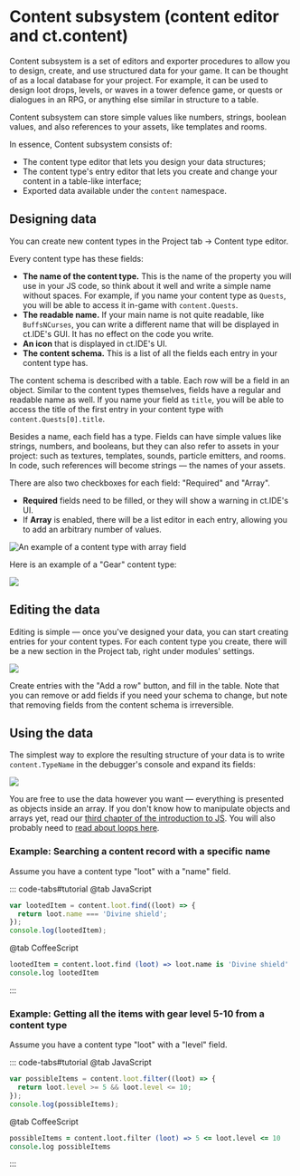 # Content subsystem (content editor and ct.content)

Content subsystem is a set of editors and exporter procedures to allow you to design, create, and use structured data for your game. It can be thought of as a local database for your project. For example, it can be used to design loot drops, levels, or waves in a tower defence game, or quests or dialogues in an RPG, or anything else similar in structure to a table.

Content subsystem can store simple values like numbers, strings, boolean values, and also references to your assets, like templates and rooms.

In essence, Content subsystem consists of:

* The content type editor that lets you design your data structures;
* The content type's entry editor that lets you create and change your content in a table-like interface;
* Exported data available under the `content` namespace.

## Designing data

You can create new content types in the Project tab -> Content type editor.

Every content type has these fields:

* **The name of the content type.** This is the name of the property you will use in your JS code, so think about it well and write a simple name without spaces. For example, if you name your content type as `Quests`, you will be able to access it in-game with `content.Quests`.
* **The readable name.** If your main name is not quite readable, like `BuffsNCurses`, you can write a different name that will be displayed in ct.IDE's GUI. It has no effect on the code you write.
* **An icon** that is displayed in ct.IDE's UI.
* **The content schema.** This is a list of all the fields each entry in your content type has.

The content schema is described with a table. Each row will be a field in an object. Similar to the content types themselves, fields have a regular and readable name as well. If you name your field as `title`, you will be able to access the title of the first entry in your content type with `content.Quests[0].title`.

Besides a name, each field has a type. Fields can have simple values like strings, numbers, and booleans, but they can also refer to assets in your project: such as textures, templates, sounds, particle emitters, and rooms. In code, such references will become strings — the names of your assets.

There are also two checkboxes for each field: "Required" and "Array".

* **Required** fields need to be filled, or they will show a warning in ct.IDE's UI.
* If **Array** is enabled, there will be a list editor in each entry, allowing you to add an arbitrary number of values.

![An example of a content type with array field](./images/contentEditor_Arrays.png)

Here is an example of a "Gear" content type:

![](./images/contentEditor_SchemaExample.png)

## Editing the data

Editing is simple — once you've designed your data, you can start creating entries for your content types. For each content type you create, there will be a new section in the Project tab, right under modules' settings.

![](./images/contentEditor_Tabs.png)

Create entries with the "Add a row" button, and fill in the table. Note that you can remove or add fields if you need your schema to change, but note that removing fields from the content schema is irreversible.

## Using the data

The simplest way to explore the resulting structure of your data is to write `content.TypeName` in the debugger's console and expand its fields:

![](./images/contentEditor_Inspect.png)

You are free to use the data however you want — everything is presented as objects inside an array. If you don't know how to manipulate objects and arrays yet, read our [third chapter of the introduction to JS](learn-js/jsintro_pt3.html). You will also probably need to [read about loops here](learn-js/jsintro_pt2.html).

### Example: Searching a content record with a specific name

Assume you have a content type "loot" with a "name" field.

::: code-tabs#tutorial
@tab JavaScript
```js
var lootedItem = content.loot.find((loot) => {
  return loot.name === 'Divine shield';
});
console.log(lootedItem);
```
@tab CoffeeScript
```coffee
lootedItem = content.loot.find (loot) => loot.name is 'Divine shield'
console.log lootedItem
```
:::

### Example: Getting all the items with gear level 5-10 from a content type

Assume you have a content type "loot" with a "level" field.

::: code-tabs#tutorial
@tab JavaScript
```js
var possibleItems = content.loot.filter((loot) => {
  return loot.level >= 5 && loot.level <= 10;
});
console.log(possibleItems);
```
@tab CoffeeScript
```coffee
possibleItems = content.loot.filter (loot) => 5 <= loot.level <= 10
console.log possibleItems
```
:::

